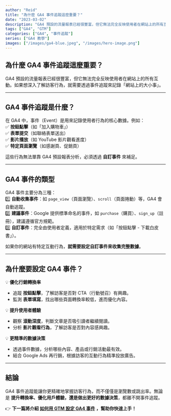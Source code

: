 ```yaml
---
author: "Reid"
title: "為什麼 GA4 事件追蹤這麼重要？"
date: "2023-03-02"
description: "GA4 預設的流量報表已經很豐富，但它無法完全反映使用者在網站上的所有互動。如果想深入了解訪客行為，就需要透過事件追蹤來記錄「網站上的大小事」。"
tags: ["GA4", "GTM"]
categories: ["GA4", "事件追蹤"]
series: ["GA4 教學"]
images: ["/images/ga4-blue.jpeg", "/images/hero-image.png"]
---
```


## 為什麼 GA4 事件追蹤這麼重要？  
GA4 預設的流量報表已經很豐富，但它無法完全反映使用者在網站上的所有互動。如果想深入了解訪客行為，就需要透過事件追蹤來記錄「網站上的大小事」。

---

## GA4 事件追蹤是什麼？  
在 GA4 中，事件（Event）是用來記錄使用者行為的核心數據。例如：  
✅ **按鈕點擊**（如「加入購物車」）  
✅ **表單提交**（如聯絡表單送出）  
✅ **影片播放**（如 YouTube 影片觀看進度）  
✅ **特定頁面瀏覽**（如感謝頁、促銷頁）  

這些行為無法單靠 GA4 預設報表分析，必須透過 **自訂事件** 來補足。  

---

## GA4 事件的類型  
GA4 事件主要分為三種：  
1️⃣ **自動收集事件**：如 `page_view`（頁面瀏覽）、`scroll`（頁面捲動）等，GA4 會自動追蹤。  
2️⃣ **建議事件**：Google 提供標準命名的事件，如 `purchase`（購買）、`sign_up`（註冊），建議遵循官方規範。  
3️⃣ **自訂事件**：完全由使用者定義，適用於特定需求（如「按鈕點擊 - 下載白皮書」）。  

如果你的網站有特定互動行為，**就需要設定自訂事件來收集完整數據**。  

---

## 為什麼要設定 GA4 事件？  
💡 **優化行銷轉換率**  
- 追蹤 **按鈕點擊**，了解訪客是否對 CTA（行動號召）有興趣。  
- 監測 **表單填寫**，找出哪些頁面轉換率較低，進而優化內容。  

💡 **提升使用者體驗**  
- 觀察 **滾動深度**，判斷文章是否吸引讀者繼續閱讀。  
- 分析 **影片觀看行為**，了解訪客是否對內容感興趣。  

💡 **更精準的數據決策**  
- 透過事件數據，分析哪些內容、產品或行銷活動最有效。  
- 結合 Google Ads 再行銷，根據訪客的互動行為精準投放廣告。  

---

## 結論  
GA4 事件追蹤能讓你更精確地掌握訪客行為，而不僅僅是瀏覽數或跳出率。無論是 **提升轉換率、優化用戶體驗，還是做出更好的數據決策**，都離不開事件追蹤。  

👉 **下一篇將介紹 [如何用 GTM 設定 GA4 事件](#) ，幫助你快速上手！**
